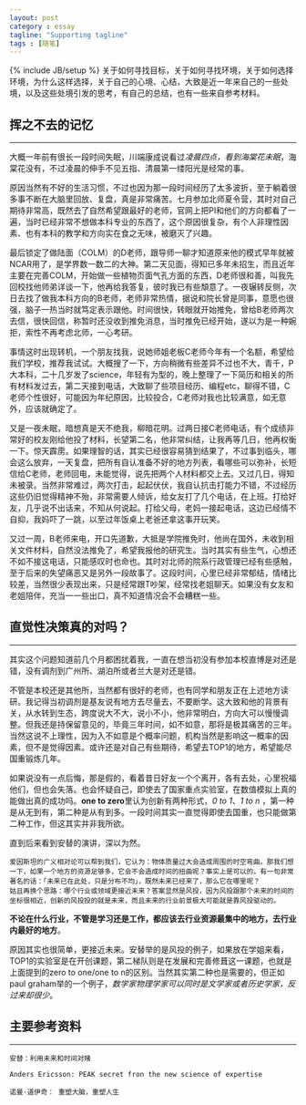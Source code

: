 ```yaml
---
layout: post
category : essay
tagline: "Supporting tagline"
tags : [随笔]
---
```

{% include JB/setup %}
关于如何寻找目标，关于如何寻找环境，关于如何选择环境，为什么这样选择，关于自己的心境、心结，大致是近一年来自己的一些处境，以及这些处境引发的思考，有自己的总结，也有一些来自参考材料。


## 挥之不去的记忆

---

大概一年前有很长一段时间失眠，川端康成说看过*凌晨四点，看到海棠花未眠*，海棠花没有，不过凌晨的伸手不见五指、清晨第一缕阳光是经常的事。

原因当然有不好的生活习惯，不过也因为那一段时间经历了太多波折，至于躺着很多事不断在大脑里回放、复盘，真是非常痛苦。七月参加北师夏令营，其时对自己期待非常高，既然去了自然希望跟最好的老师，官网上把PI和他们的方向都看了一遍，当时已经非常不想做本科专业的东西了，这个原因很复杂，有个人非理性因素、也有本科的教学和方向实在食之无味，被磨灭了兴趣。

最后锁定了做陆面（COLM）的D老师，跟导师一聊才知道原来他的模式早年就被NCAR用了，是学界数一数二的大神。第二天见面，得知已多年未招生，而且近年主要在完善COLM，开始做一些植物页面气孔方面的东西，D老师很和善，叫我先回校找他师弟详谈一下，他再给我答复，彼时我已有些頽意了。一夜辗转反侧，次日去找了做我本科方向的B老师，老师非常热情，据说和院长曾是同事，意愿也很强，脑子一热当时就笃定表示跟他。时间很快，转眼就开始推免，曾给B老师两次去信，很快回信，称暂时还没收到推免消息，当时推免已经开始，遂以为是一种婉拒，索性不再考虑北师，一心考研。

事情这时出现转机，一个朋友找我，说她师姐老板C老师今年有一个名额，希望给我们学校，推荐我试试。大概搜了一下，方向稍微有些差异不过也不大，青千，P大本科，二十几岁发了science，年轻有为型的，晚上整理了一下简历和相关的所有材料发过去，第二天接到电话，大致聊了些项目经历、编程etc，聊得不错，C老师个性很好，可能因为年纪原因，比较投合，C老师对我也比较满意，如无意外，应该就确定了。

又是一夜未眠，暗想真是天不绝我，柳暗花明。过两日接C老师电话，有个成绩非常好的校友刚给他投了材料，长望第二名，他非常纠结，让我再等几日，他再权衡一下。惊天霹雳。如果理智的话，其实已经很容易猜到结果了，不过事到临头，哪会这么放弃，一天复盘，把所有自认准备不好的地方列表，看哪些可以弥补，长短信给C老师，老师回电，未能觉得，说先把两个人材料都交上去。又过几日，得知未被录。当然非常难过，两次打击，起起伏伏，我自认抗击打能力不错，不过经历这些仍旧觉得精神不殆，非常需要人倾诉，给女友打了几个电话，在上班。打给好友，几乎说不出话来，不知从何说起。打给父母，老妈一接起电话，这边已经情不自抑，我妈吓了一跳，以至过年饭桌上老爸还拿这事开玩笑。

又过一周，B老师来电，开口先道歉，大抵是学院推免时，他尚在国外，未收到相关文件材料，自然没法推免了，希望我报他的研究生。当时其实有些生气，心想还不如不接这电话，只能感叹时也命也。其时对北师的院系行政管理已经有些感触，至于后来的失望痛恶又是另外一段故事了。这段时间，心里已经非常郁结，情绪比较差，当然很少表现出来，只是经常跟T吵架，经常找老姐聊天。如果没有女友和老姐陪伴，充当一一些出口，真不知道情况会不会糟糕一些。

## 直觉性决策真的对吗？

---

其实这个问题知道前几个月都困扰着我，一直在想当初没有参加本校直博是对还是错，没有调剂到广州所、湖泊所或者兰大是对还是错。

不管是本校还是其他所，当然都有很好的老师，也有同学和朋友正在上述地方读研。我记得当初调剂是基友说有地方去尽量去，不要断学。这大致和他的背景有关，从水转到生态，跨度说大不大，说小不小，他非常明白，方向大可以慢慢调整。但我还是持保留意见的，毕竟三年时间，如不如意，那将是极其痛苦的三年。当然这说不上理性，因为入不如意是个概率问题，机构当然是影响这一概率的因素，但不是觉得因素。或许还是对自己有些期待，希望去TOP1的地方，希望能尽国重锻炼几年。

如果说没有一点后悔，那是假的，看着昔日好友一个个离开，各有去处，心里祝福他们，但也会失落。也会怀疑自己，即使去了国家重点实验室，在数值模拟上真的能做出真的成功吗。**one to zero**里认为创新有两种形式，*0 to 1*、*1 to n* ，第一种是从无到有，第二种是从有到多。一段时间其实一直觉得即使去国重，也只能做第二种工作，但这其实并非我所欲。

直到后来看到安替的演讲，深以为然。

	爱因斯坦的广义相对论可以帮到我们，它认为：物体质量过大会造成周围的时空弯曲。那我们想一下，如果一个地方的资源足够多，它会不会造成时间的扭曲呢？事实上是可以的，有一句非常著名的话：「未来已在此处，只是分布不均」，既然未来已经来了，那么它在哪里呢？
	姑且再换个思路：哪个行业或领域更接近未来？答案显然是风投，因为风投跟那个未来的时间的坐标很相近，创新的风投投的就是未来，而且未来的行业前景极大可能就是靠风投驱动的。

**不论在什么行业，不管是学习还是工作，都应该去行业资源最集中的地方，去行业内最好的地方**。

原因其实也很简单，更接近未来。安替举的是风投的例子，如果放在学姐来看，TOP1的实验室是在开创课题，第二梯队则是在发展和完善修葺这一课题，也就是上面提到的zero to one/one to n的区别。当然其实第二种也是需要的，但正如paul graham举的一个例子，*数学家物理学家可以同时是文学家或者历史学家，反过来却很少*。







## 主要参考资料

---

	安替：利用未来和时间对赌

	Anders Ericsson: PEAK secret fron the new science of expertise

	诺曼·道伊奇： 重塑大脑，重塑人生  

	

